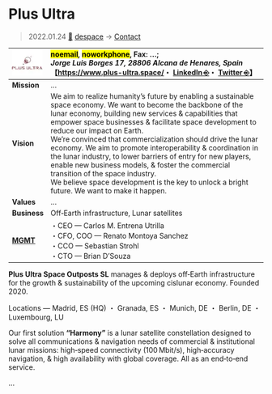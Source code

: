 # Plus Ultra
> 2022.01.24 [🚀](../../index/index.md) [despace](../index.md) → [Contact](../contact.md)

|[![](../f/contact/p/plus_ultra_logo1_thumb.webp)](../f/contact/p/plus_ultra_logo1.webp)|<mark>noemail</mark>, <mark>noworkphone</mark>, Fax: …;<br> *Jorge Luis Borges 17, 28806 Alcana de Henares, Spain*<br> 【<https://www.plus-ultra.space/>・ [LinkedIn ⎆](https://www.linkedin.com/company/plus-ultra-space-outposts/)・ [Twitter ⎆](https://twitter.com/PlusUltraSpace)】|
|:-|:-|
|**Mission**|…|
|**Vision**|We aim to realize humanity’s future by enabling a sustainable space economy. We want to become the backbone of the lunar economy, building new services & capabilities that empower space businesses & facilitate space development to reduce our impact on Earth.<br> We’re convinced that commercialization should drive the lunar economy. We aim to promote interoperability & coordination in the lunar industry, to lower barriers of entry for new players, enable new business models, & foster the commercial transition of the space industry.<br> We believe space development is the key to unlock a bright future. We want to make it happen.|
|**Values**|…|
|**Business**|Off‑Earth infrastructure, Lunar satellites|
|**[MGMT](../mgmt.md)**|・CEO — Carlos M. Entrena Utrilla<br> ・CFO, COO — Renato Montoya Sanchez<br> ・CCO — Sebastian Strohl<br> ・CTO — Brian D’Souza|

**Plus Ultra Space Outposts SL** manages & deploys off‑Earth infrastructure for the growth & sustainability of the upcoming cislunar economy. Founded 2020.

Locations — Madrid, ES (HQ) ・ Granada, ES ・ Munich, DE ・ Berlin, DE ・ Luxembourg, LU

Our first solution **“Harmony”** is a lunar satellite constellation designed to solve all communications & navigation needs of commercial & institutional lunar missions: high‑speed connectivity (100 Mbit/s), high‑accuracy navigation, & high availability with global coverage. All as an end‑to‑end service.

<p style="page-break-after:always"> </p>

…
